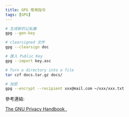 ```yaml
---
title: GPG 常用指令
tags: [GPG]
---
```


```bash
# 生成新的公私鑰
gpg --gen-key

# clearsigned 文件
gpg --clearsign doc

# 匯入 Public Key
gpg --import key.asc 

# Turn a directory into a file 
tar czf docs.tar.gz docs/

# 加密
gpg --encrypt --recipient xxx@mail.com ~/xxx/xxx.txt
```
參考連結:

 [ The GNU Privacy Handbook ]( https://www.gnupg.org/gph/en/manual/c14.html ), 
